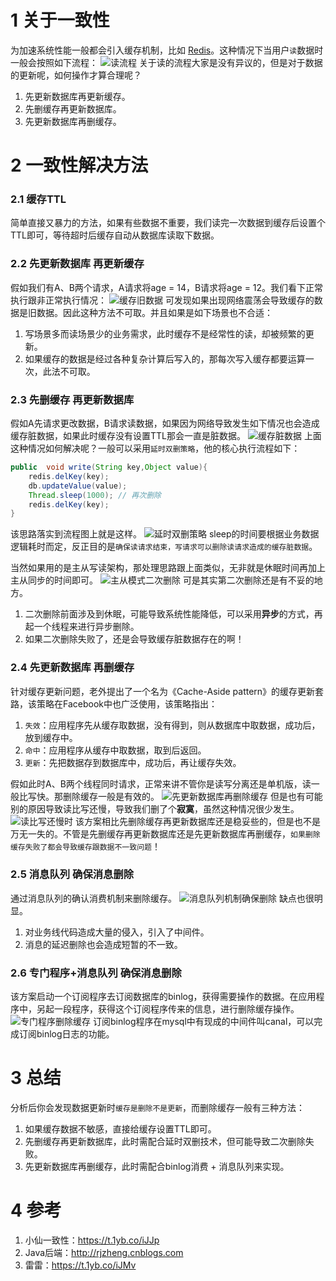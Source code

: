 ﻿
# 1 关于一致性
为加速系统性能一般都会引入缓存机制，比如 [Redis](https://mp.weixin.qq.com/s/UfJE6V45MoAQK2RpmNbvhA)。这种情况下当用户`读`数据时一般会按照如下流程：
![读流程](https://img-blog.csdnimg.cn/20210303191308769.png)
关于读的流程大家是没有异议的，但是对于数据的更新呢，如何操作才算合理呢？
1. 先更新数据库再更新缓存。
2. 先删缓存再更新数据库。
3. 先更新数据库再删缓存。

# 2 一致性解决方法
### 2.1 缓存TTL
简单直接又暴力的方法，如果有些数据不重要，我们读完一次数据到缓存后设置个TTL即可，等待超时后缓存自动从数据库读取下数据。

### 2.2  先更新数据库 再更新缓存
假如我们有A、B两个请求，A请求将age = 14，B请求将age = 12。我们看下正常执行跟非正常执行情况：
![缓存旧数据](https://img-blog.csdnimg.cn/20210303195314598.png)
可发现如果出现网络震荡会导致缓存的数据是旧数据。因此这种方法不可取。并且如果是如下场景也不合适：
1. 写场景多而读场景少的业务需求，此时缓存不是经常性的读，却被频繁的更新。
2. 如果缓存的数据是经过各种复杂计算后写入的，那每次写入缓存都要运算一次，此法不可取。

### 2.3 先删缓存 再更新数据库
假如A先请求更改数据，B请求读数据，如果因为网络导致发生如下情况也会造成缓存脏数据，如果此时缓存没有设置TTL那会一直是脏数据。
![缓存脏数据](https://img-blog.csdnimg.cn/20210303195215677.png)
上面这种情况如何解决呢？一般可以采用`延时双删策略`，他的核心执行流程如下：
```java
public  void write(String key,Object value){
	redis.delKey(key);
	db.updateValue(value);
	Thread.sleep(1000); // 再次删除
	redis.delKey(key);
}
```
该思路落实到流程图上就是这样。
![延时双删策略](https://img-blog.csdnimg.cn/20210303200633490.png)
sleep的时间要根据业务数据逻辑耗时而定，反正目的是`确保读请求结束，写请求可以删除读请求造成的缓存脏数据`。

当然如果用的是主从写读架构，那处理思路跟上面类似，无非就是休眠时间再加上主从同步的时间即可。
![主从模式二次删除](https://img-blog.csdnimg.cn/20210303202230327.png)
可是其实第二次删除还是有不妥的地方。
1. 二次删除前面涉及到休眠，可能导致系统性能降低，可以采用**异步**的方式，再起一个线程来进行异步删除。
2. 如果二次删除失败了，还是会导致缓存脏数据存在的啊！

### 2.4 先更新数据库 再删缓存
针对缓存更新问题，老外提出了一个名为《Cache-Aside pattern》的缓存更新套路，该策略在Facebook中也广泛使用，该策略指出：
1. `失效`：应用程序先从缓存取数据，没有得到，则从数据库中取数据，成功后，放到缓存中。
2. `命中`：应用程序从缓存中取数据，取到后返回。
3. `更新`：先把数据存到数据库中，成功后，再让缓存失效。

假如此时A、B两个线程同时请求，正常来讲不管你是读写分离还是单机版，读一般比写快。那删除缓存一般是有效的。
![先更新数据库再删除缓存](https://img-blog.csdnimg.cn/20210303205719936.png)
但是也有可能别的原因导致读比写还慢，导致我们删了个**寂寞**，虽然这种情况很少发生。
![读比写还慢时](https://img-blog.csdnimg.cn/20210303205838887.png)
该方案相比先删除缓存再更新数据库还是稳妥些的，但是也不是万无一失的。不管是先删缓存再更新数据库还是先更新数据库再删缓存，`如果删除缓存失败了都会导致缓存跟数据不一致问题`！

### 2.5 消息队列 确保消息删除
通过消息队列的确认消费机制来删除缓存。
![消息队列机制确保删除](https://img-blog.csdnimg.cn/20210303211645536.png)
缺点也很明显。
1. 对业务线代码造成大量的侵入，引入了中间件。
2. 消息的延迟删除也会造成短暂的不一致。

### 2.6 专门程序+消息队列 确保消息删除
该方案启动一个订阅程序去订阅数据库的binlog，获得需要操作的数据。在应用程序中，另起一段程序，获得这个订阅程序传来的信息，进行删除缓存操作。
![专门程序删除缓存](https://img-blog.csdnimg.cn/20210303212306251.png)
订阅binlog程序在mysql中有现成的中间件叫canal，可以完成订阅binlog日志的功能。

# 3 总结
分析后你会发现数据更新时`缓存是删除不是更新`，而删除缓存一般有三种方法：
1. 如果缓存数据不敏感，直接给缓存设置TTL即可。
2. 先删缓存再更新数据库，此时需配合延时双删技术，但可能导致二次删除失败。
2. 先更新数据库再删缓存，此时需配合binlog消费 + 消息队列来实现。

# 4 参考
1. 小仙一致性：https://t.1yb.co/iJJp
2. Java后端：http://rjzheng.cnblogs.com
3. 雷雷：https://t.1yb.co/iJMv


